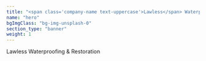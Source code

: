 ```yaml
---
title: "<span class='company-name text-uppercase'>Lawless</span> Waterproofing & Restoration"
name: "hero"
bgImgClass: "bg-img-unsplash-0"
section_type: "banner"
weight: 1
---
```


<span class='company-name text-uppercase'>Lawless</span> Waterproofing & Restoration
